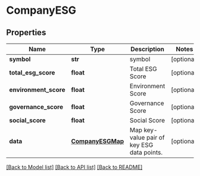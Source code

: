 # CompanyESG

## Properties
Name | Type | Description | Notes
------------ | ------------- | ------------- | -------------
**symbol** | **str** | symbol | [optional] 
**total_esg_score** | **float** | Total ESG Score | [optional] 
**environment_score** | **float** | Environment Score | [optional] 
**governance_score** | **float** | Governance Score | [optional] 
**social_score** | **float** | Social Score | [optional] 
**data** | [**CompanyESGMap**](CompanyESGMap.md) | Map key-value pair of key ESG data points. | [optional] 

[[Back to Model list]](../README.md#documentation-for-models) [[Back to API list]](../README.md#documentation-for-api-endpoints) [[Back to README]](../README.md)


